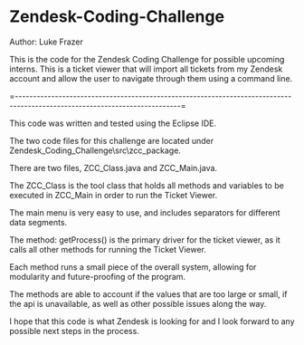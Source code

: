 # Zendesk-Coding-Challenge
Author: Luke Frazer

This is the code for the Zendesk Coding Challenge for possible upcoming interns. 
This is a ticket viewer that will import all tickets from my Zendesk account and allow the user to navigate through them using a command line. 

=---------------------------------------------------------------------------------------------------------------------------=

This code was written and tested using the Eclipse IDE.

The two code files for this challenge are located under Zendesk_Coding_Challenge\src\zcc_package\.

There are two files, ZCC_Class.java and ZCC_Main.java.

The ZCC_Class is the tool class that holds all methods and variables to be executed in ZCC_Main in order to run the Ticket Viewer.

The main menu is very easy to use, and includes separators for different data segments. 

The method: getProcess() is the primary driver for the ticket viewer, as it calls all other methods for running the Ticket Viewer. 

Each method runs a small piece of the overall system, allowing for modularity and future-proofing of the program. 

The methods are able to account if the values that are too large or small, if the api is unavailable, as well as other possible issues along the way.

I hope that this code is what Zendesk is looking for and I look forward to any possible next steps in the process. 
